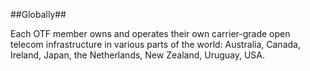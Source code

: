 ##Globally##

Each OTF member owns and operates their own carrier-grade open telecom infrastructure in various parts of the world: Australia, Canada, Ireland, Japan, the Netherlands, New Zealand, Uruguay, USA. 
